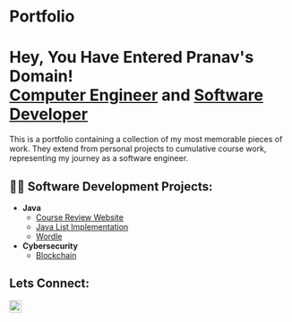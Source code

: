 # Portfolio
<h1>Hey, You Have Entered Pranav's Domain! <br/><a href="www.linkedin.com/in/pranav-ramkumar-30237322b">Computer Engineer</a> and <a href="https://pranie63.github.io/Portfolio/">Software Developer</a></h1>
This is a portfolio containing a collection of my most memorable pieces of work. They extend from personal projects to cumulative course work, representing my journey as a software engineer.

<h2>👨‍💻 Software Development Projects:</h2>

- <b>Java</b>
  - [Course Review Website](https://github.com/Pranie63/Course-Review-Website)
  - [Java List Implementation](https://github.com/Pranie63/Generic-Lists)
  - [Wordle](https://github.com/Pranie63/Wordle)
- <b>Cybersecurity</b>
  - [Blockchain](https://github.com/Pranie63/PranavPenny)

<h2> Lets Connect:</h2>

[<img align="left" alt="PranavRamkumar | LinkedIn" width="22px" src="https://cdn.jsdelivr.net/npm/simple-icons@v3/icons/linkedin.svg" />][linkedin]

[linkedin]: www.linkedin.com/in/pranav-ramkumar-30237322b
